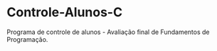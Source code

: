 # Controle-Alunos-C
Programa de controle de alunos - Avaliação final de Fundamentos de Programação.
